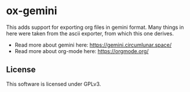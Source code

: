 # ox-gemini

This adds support for exporting org files in gemini format. Many things in here were taken from the ascii exporter, from which this one derives.

- Read more about gemini here: https://gemini.circumlunar.space/
- Read more about org-mode here: https://orgmode.org/

## License
This software is licensed under GPLv3.
